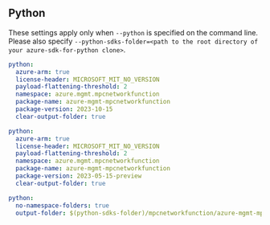 ## Python

These settings apply only when `--python` is specified on the command line.
Please also specify `--python-sdks-folder=<path to the root directory of your azure-sdk-for-python clone>`.

```yaml $(python)
python:
  azure-arm: true
  license-header: MICROSOFT_MIT_NO_VERSION
  payload-flattening-threshold: 2
  namespace: azure.mgmt.mpcnetworkfunction
  package-name: azure-mgmt-mpcnetworkfunction
  package-version: 2023-10-15
  clear-output-folder: true
```

```yaml $(python)
python:
  azure-arm: true
  license-header: MICROSOFT_MIT_NO_VERSION
  payload-flattening-threshold: 2
  namespace: azure.mgmt.mpcnetworkfunction
  package-name: azure-mgmt-mpcnetworkfunction
  package-version: 2023-05-15-preview
  clear-output-folder: true
```

```yaml $(python)
python:
  no-namespace-folders: true
  output-folder: $(python-sdks-folder)/mpcnetworkfunction/azure-mgmt-mpcnetworkfunction/azure/mgmt/mpcnetworkfunction
```
